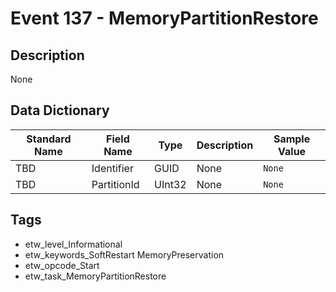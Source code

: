 # Event 137 - MemoryPartitionRestore

## Description
None

## Data Dictionary
|Standard Name|Field Name|Type|Description|Sample Value|
|---|---|---|---|---|
|TBD|Identifier|GUID|None|`None`|
|TBD|PartitionId|UInt32|None|`None`|

## Tags
* etw_level_Informational
* etw_keywords_SoftRestart MemoryPreservation
* etw_opcode_Start
* etw_task_MemoryPartitionRestore